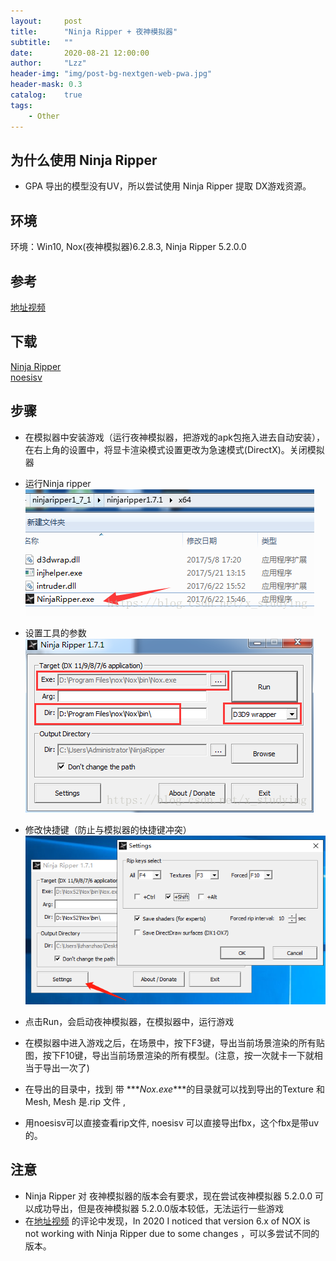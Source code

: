 ```yaml
---
layout:     post
title:      "Ninja Ripper + 夜神模拟器"
subtitle:   ""
date:       2020-08-21 12:00:00
author:     "Lzz"
header-img: "img/post-bg-nextgen-web-pwa.jpg"
header-mask: 0.3
catalog:    true
tags:
    - Other
---
```


## 为什么使用 Ninja Ripper
- GPA 导出的模型没有UV，所以尝试使用 Ninja Ripper 提取 DX游戏资源。

## 环境
环境：Win10, Nox(夜神模拟器)6.2.8.3, Ninja Ripper 5.2.0.0

## 参考
[地址视频](https://www.youtube.com/watch?v=Dp90rbVntb0)

## 下载

[Ninja Ripper](https://gamebanana.com/tools/5638) 
<br>
[noesisv](https://richwhitehouse.com/index.php?content=inc_projects.php)


## 步骤
- 在模拟器中安装游戏（运行夜神模拟器，把游戏的apk包拖入进去自动安装），在右上角的设置中，将显卡渲染模式设置更改为急速模式(DirectX)。关闭模拟器
- 运行Ninja ripper
![](/img/NinjaRipper/1.png)
- 设置工具的参数
![](/img/NinjaRipper/2.png)
- 修改快捷键（防止与模拟器的快捷键冲突）
![](/img/NinjaRipper/3.png)

- 点击Run，会启动夜神模拟器，在模拟器中，运行游戏
- 在模拟器中进入游戏之后，在场景中，按下F3键，导出当前场景渲染的所有贴图，按下F10键，导出当前场景渲染的所有模型。(注意，按一次就卡一下就相当于导出一次了)
- 在导出的目录中，找到 带 ***_Nox.exe_***的目录就可以找到导出的Texture 和 Mesh, Mesh 是.rip 文件 , 
- 用noesisv可以直接查看rip文件, noesisv 可以直接导出fbx，这个fbx是带uv的。
  

## 注意
- Ninja Ripper 对 夜神模拟器的版本会有要求，现在尝试夜神模拟器 5.2.0.0 可以成功导出，但是夜神模拟器 5.2.0.0版本较低，无法运行一些游戏
- 在[地址视频](https://www.youtube.com/watch?v=Dp90rbVntb0) 的评论中发现，In 2020 I noticed that version 6.x of NOX is not working with Ninja Ripper due to some changes ，可以多尝试不同的版本。